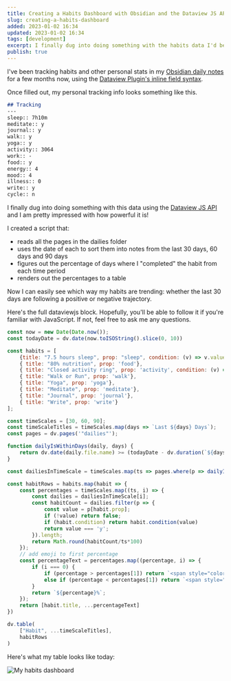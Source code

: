 ```yaml
---
title: Creating a Habits Dashboard with Obsidian and the Dataview JS API
slug: creating-a-habits-dashboard
added: 2023-01-02 16:34
updated: 2023-01-02 16:34
tags: [development]
excerpt: I finally dug into doing something with the habits data I'd been tracking in my daily notes, using the Dataview JS API.
publish: true
---
```


I've been tracking habits and other personal stats in my [Obsidian daily notes](https://help.obsidian.md/Plugins/Daily+notes) for a few months now, using the [Dataview Plugin's inline field syntax](https://blacksmithgu.github.io/obsidian-dataview/).

Once filled out, my personal tracking info looks something like this.

```markdown
## Tracking
---
sleep:: 7h10m
meditate:: y
journal:: y
walk:: y
yoga:: y
activity:: 3064
work:: -
food:: y
energy:: 4
mood:: 4
illness:: 0
write:: y
cycle:: n
```

I finally dug into doing something with this data using the [Dataview JS API](https://blacksmithgu.github.io/obsidian-dataview/api/intro/) and I am pretty impressed with how powerful it is!

I created a script that:
- reads all the pages in the dailies folder
- uses the date of each to sort them into notes from the last 30 days, 60 days and 90 days
- figures out the percentage of days where I "completed" the habit from each time period
- renders out the percentages to a table

Now I can easily see which way my habits are trending: whether the last 30 days are following a positive or negative trajectory. 

Here's the full dataviewjs block. Hopefully, you'll be able to follow it if you're familiar with JavaScript. If not, feel free to ask me any questions.

```javascript
const now = new Date(Date.now()); 
const todayDate = dv.date(now.toISOString().slice(0, 10))

const habits = [
	{title: "7.5 hours sleep", prop: "sleep", condition: (v) => v.values.hours >= 7 && v.values.minutes >= 30},
	{ title: "80% nutrition", prop: 'food'},
	{ title: "Closed activity ring", prop: 'activity', condition: (v) => v > 2300},
	{ title: "Walk or Run", prop: 'walk'},
	{ title: "Yoga", prop: 'yoga'},
	{ title: "Meditate", prop: 'meditate'},
	{ title: "Journal", prop: 'journal'},
	{ title: "Write", prop: 'write'}
];

const timeScales = [30, 60, 90];
const timeScaleTitles = timeScales.map(days => `Last ${days} Days`);
const pages = dv.pages('"dailies"');

function dailyIsWithinDays(daily, days) {
	return dv.date(daily.file.name) >= (todayDate - dv.duration(`${days} days`));
}

const dailiesInTimeScale = timeScales.map(ts => pages.where(p => dailyIsWithinDays(p, ts)));

const habitRows = habits.map(habit => {
	const percentages = timeScales.map((ts, i) => {
		const dailies = dailiesInTimeScale[i];
		const habitCount = dailies.filter(p => {
			const value = p[habit.prop];
			if (!value) return false;
			if (habit.condition) return habit.condition(value)
			return value === 'y';
		}).length;
		return Math.round(habitCount/ts*100)
	});
	// add emoji to first percentage
	const percentageText = percentages.map((percentage, i) => {
		if (i === 0) {
			if (percentage > percentages[1]) return `<span style="color: green;">↑ ${percentage}%</span>`;
			else if (percentage < percentages[1]) return `<span style="color: red;">↓ ${percentage}%</span>`;
		}
		return `${percentage}%`;
	});
	return [habit.title, ...percentageText]
})

dv.table(
	["Habit", ...timeScaleTitles],
	habitRows
)
```

Here's what my table looks like today:

![My habits dashboard](/images/habits-dashboard.png)





